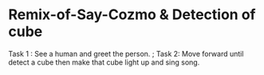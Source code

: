 # Remix-of-Say-Cozmo & Detection of cube
Task 1 : See a human and greet the person. ;
Task 2: Move forward until detect a cube then make that cube light up and sing song.

